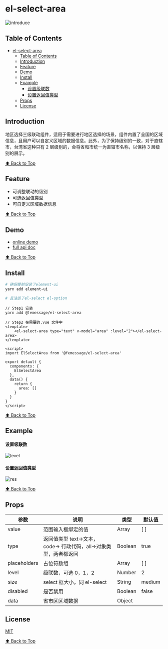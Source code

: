 # el-select-area

![introduce](http://thyrsi.com/t6/670/1550217570x2890174243.gif)

## Table of Contents

* [el-select-area](#el-select-area)
  * [Table of Contents](#table-of-contents)
  * [Introduction](#introduction)
  * [Feature](#feature)
  * [Demo](#demo)
  * [Install](#install)
  * [Example](#example)
    * [设置级联数](#%E8%AE%BE%E7%BD%AE%E7%BA%A7%E8%81%94%E6%95%B0)
    * [设置返回值类型](#%E8%AE%BE%E7%BD%AE%E8%BF%94%E5%9B%9E%E5%80%BC%E7%B1%BB%E5%9E%8B)
  * [Props](#props)
  * [License](#license)

## Introduction

地区选择三级联动组件，适用于需要进行地区选择的场景，组件内置了全国的区域信息，且用户可以自定义区域的数据信息。此外，为了保持级别的一致，对于直辖市，台湾省这种只有 2 层级别的，会将省和市统一为直辖市名称，以保持 3 层级别的展示。

[⬆ Back to Top](#table-of-contents)

## Feature

* 可调整联动的级别
* 可选返回值类型
* 可自定义区域数据信息

[⬆ Back to Top](#table-of-contents)

## Demo

* [online demo](https://femessage.github.io/el-select-area/storybook/)
* [full api doc](https://femessage.github.io/el-select-area/)

[⬆ Back to Top](#table-of-contents)

## Install

```sh
# 确保提前安装了element-ui
yarn add element-ui

# 且注册了el-select el-option
```

```vue
// Step1 安装
yarn add @femessage/el-select-area 

// Step2 在需要的.vue 文件中
<template>
    <el-select-area type="text" v-model="area" :level="2"></el-select-area>
</template>

<script>
import ElSelectArea from '@femessage/el-select-area'

export default {
  components: {
    ElSelectArea
  },
  data() {
    return {
      area: []
    }
  }
}
</script>
```

[⬆ Back to Top](#table-of-contents)

## Example

#### 设置级联数

![level](http://thyrsi.com/t6/670/1550217603x2890174243.gif)

#### 设置返回值类型

![res](http://thyrsi.com/t6/670/1550217628x2890174243.gif)

[⬆ Back to Top](#table-of-contents)

## Props

| 参数         | 说明                                                              | 类型    | 默认值 |
| ------------ | ----------------------------------------------------------------- | ------- | ------ |
| value        | 范围输入框绑定的值                                                | Array   | [ ]    |
| type         | 返回值类型 text->文本，code-> 行政代码，all->对象类型，两者都返回 | Boolean | true   |
| placeholders | 占位符数组                                                        | Array   | [ ]    |
| level        | 级联数，可选 0，1，2                                              | Number  | 2      |
| size         | select 框大小，同 el-select                                       | String  | medium |
| disabled     | 是否禁用                                                          | Boolean | false  |
| data         | 省市区区域数据                                                    | Object  |        |

## License

[MIT](./LICENSE)

[⬆ Back to Top](#table-of-contents)
